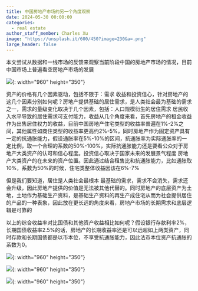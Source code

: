 ```yaml
---
title: 中国房地产市场的另一个角度观察
date: 2024-05-30 00:00:00
categories:
  - real estate
author_staff_member: Charles Xu
image: "https://unsplash.it/600/450?image=230&a=.png"
large_header: false
---
```


本文尝试从数据和一线市场的反馈来观察当前阶段中国的房地产市场的情况，目前中国市场上普遍看空房地产市场的发展

![](https://unsplash.it/960/350?image=101){: width="960" height="350"}

资产的价格有几个因素驱动，包括不限于：需求 收益和投资信心，针对房地产的这几个因素分别如何呢？房地产提供基础的居住需求，是人类社会最为基础的需求之一，需求的量级变化取决于几个因素，包括：人口规模衍生的居住需求 居民收入水平导致的居住需求可支付能力，收益从几个角度来看，首先房地产的租金收益作为出售居住权力的收益，目前中国房地产住宅类型的收益率普遍在1%-2%之间，其他属性如商住类型的收益率更高约2%-5%，同时房地产作为固定资产具有一定的抗通胀能力，假设通胀率在5%-10%的区间，抗通胀率为实际通胀率的一定比例，取一个合理的系数的50%-100%，实际抗通胀能力还是要看公众对于房地产大类资产的认可和信心程度。投资信心取决于国家未来的发展景气程度 房地产大类资产的在未来的资产位置。因此通过结合租售比和抗通胀能力，比如通胀取10%，系数为50%的时候，住宅类整体收益因该在6%-7%

但是我们要知道，居住是人类社会最根本 最基础的需求，需求不会消失，需求还会升级，因此房地产提供的价值是无法被其他代替的。同时房地产的底层资产为土地，土地作为基础生产资料，是基础生产资料的再生产成住宅从而为社会提供居住的产品的一种表象，因此放在更长远的角度来看，房地产市场的长期需求和底层逻辑是可靠的

以上的综合收益率对比国债和其他资产收益相比如何呢？假设银行存款利率2%，长期国债收益率2.5%的话，房地产的长期收益率还是可以远超如上两类资产，同时存款和长期国债都是以币本位，不享受抗通胀能力，因此法币本位资产抗通胀的系数为0。

![](https://unsplash.it/960/350?image=235){: width="960" height="350"}

![](https://unsplash.it/960/350?image=238){: width="960" height="350"}

![](https://unsplash.it/960/350?image=261){: width="960" height="350"}